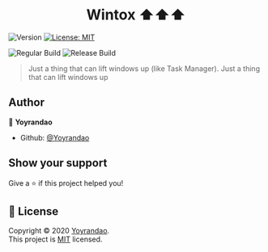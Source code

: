 <h1 align="center">Wintox ⬆⬆⬆</h1>
<p>
  <img alt="Version" src="https://img.shields.io/badge/version-0.0.11-blue.svg?cacheSeconds=2592000" />
  <a href="https://github.com/Yoyrandao/Wintox/blob/main/LICENSE" target="_blank">
    <img alt="License: MIT" src="https://img.shields.io/badge/License-MIT-yellow.svg" />
  </a>
</p>

![Regular Build](https://github.com/Yoyrandao/Wintox/workflows/Stage%20Build/badge.svg)
![Release Build](https://github.com/Yoyrandao/Wintox/workflows/Release/badge.svg)

> Just a thing that can lift windows up (like Task Manager). Just a thing that can lift windows up

## Author

👤 **Yoyrandao**

* Github: [@Yoyrandao](https://github.com/Yoyrandao)

## Show your support

Give a ⭐️ if this project helped you!

## 📝 License

Copyright © 2020 [Yoyrandao](https://github.com/Yoyrandao).<br />
This project is [MIT](https://github.com/Yoyrandao/Wintox/blob/main/LICENSE) licensed.
